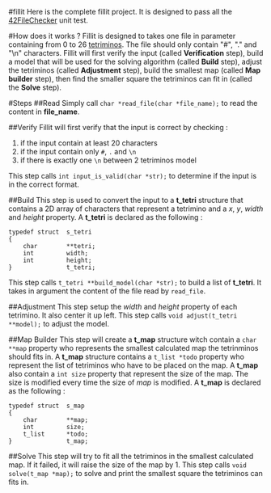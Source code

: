 #fillit
Here is the complete fillit project. It is designed to pass all the [42FileChecker](https://github.com/jgigault/42FileChecker) unit test.

#How does it works ?
Fillit is designed to takes one file in parameter containing from 0 to 26 [tetriminos](https://fr.wikipedia.org/wiki/Tétromino). The file should only contain "#", "." and "\n" characters.
Fillit will first verify the input (called **Verification** step), build a model that will be used for the solving algorithm (called **Build** step), adjust the tetriminos (called **Adjustment** step), build the smallest map (called **Map builder** step), then find the smaller square the tetriminos can fit in (called the **Solve** step).

#Steps
##Read
Simply call `char *read_file(char *file_name);` to read the content in **file_name**.

##Verify
Fillit will first verify that the input is correct by checking :

 1. if the input contain at least 20 characters
 2. if the input contain only `#`, `.` and `\n`
 3. if there is exactly one `\n` between 2 tetriminos model

This step calls `int input_is_valid(char *str);` to determine if the input is in the correct format.

##Build
This step is used to convert the input to a **t_tetri** structure that contains a 2D array of characters that represent a tetrimino and a *x*, *y*, *width* and *height* property.
A **t_tetri** is declared as the following :

    typedef struct	s_tetri
    {
    	char		**tetri;
    	int			width;
    	int			height;
    }				t_tetri;

This step calls `t_tetri **build_model(char *str);` to build a list of **t_tetri**. It takes in argument the content of the file read by `read_file`.

##Adjustment
This step setup the *width* and *height* property of each tetrimino. It also center it up left.
This step calls `void adjust(t_tetri **model);` to adjust the model.

##Map Builder
This step will create a **t_map** structure witch contain a `char **map` property who represents the smallest calculated map the tetrinminos should fits in.
A **t_map** structure contains a `t_list *todo` property who represent the list of tetriminos who have to be placed on the map.
A **t_map** also contain a `int size` property that represent the size of the map. The size is modified every time the size of *map* is modified.
A **t_map** is declared as the following :

    typedef struct	s_map
    {
    	char		**map;
    	int			size;
    	t_list		*todo;
    }				t_map;

##Solve
This step will try to fit all the tetriminos in the smallest calculated map. If it failed, it will raise the size of the map by 1.
This step calls `void solve(t_map *map);` to solve and print the smallest square the tetriminos can fits in.